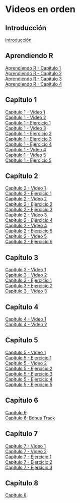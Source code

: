 # Videos en orden

## Introducción

[Introducción](https://www.youtube.com/watch?v=lkMxAtPI_Nw)

## Aprendiendo R

[Aprendiendo R - Capítulo 1](https://www.youtube.com/watch?v=3la8djhvxbE) <br/>
[Aprendiendo R - Capítulo 2](https://www.youtube.com/watch?v=0lsIPeLYobY) <br/>
[Aprendiendo R - Capítulo 3](https://www.youtube.com/watch?v=HzhhkLSRxNg) <br/>
[Aprendiendo R - Capítulo 4](https://www.youtube.com/watch?v=dd9ii5a7wmw) <br/>

## Capítulo 1

[Capitulo 1 - Video 1](https://www.youtube.com/watch?v=lNAMY_otcM4) <br/>
[Capítulo 1 - Video 2](https://www.youtube.com/watch?v=8oU0F3d-H4U) <br/>
[Capítulo 1 - Ejercicio 1](https://www.youtube.com/watch?v=0URcKGpbTVo) <br/>
[Capítulo 1 - Video 3](https://www.youtube.com/watch?v=EHwTEqwgYtE) <br/>
[Capítulo 1 - Ejercicio 2](https://www.youtube.com/watch?v=_bPnPbJTqdI) <br/>
[Capítulo 1 - Ejercicio 3](https://www.youtube.com/watch?v=_9ia1rcZTFQ) <br/>
[Capítulo 1 - Ejercicio 4](https://www.youtube.com/watch?v=ySIIhwsTC4k) <br/>
[Capítulo 1 - Video 4](https://www.youtube.com/watch?v=pmZK6TCaI7o) <br/>
[Capítulo 1 - Video 5](https://www.youtube.com/watch?v=f1QjzRby62s) <br/>
[Capítulo 1 - Ejercicio 5](https://www.youtube.com/watch?v=b6ctshJhcjM) <br/>

## Capítulo 2

[Capítulo 2 - Video 1](https://www.youtube.com/watch?v=CEmqZNhlSqs) <br/>
[Capítulo 2 - Ejercicio 1](https://www.youtube.com/watch?v=OP44XBx0Fv4) <br/>
[Capítulo 2 - Video 2](https://www.youtube.com/watch?v=TUceh9nC_uk) <br/>
[Capítulo 2 - Ejercicio 2](https://www.youtube.com/watch?v=tcNNW2y-Cus) <br/>
[Capítulo 2 - Ejercicio 3](https://www.youtube.com/watch?v=wJCOzlod15c) <br/>
[Capítulo 2 - Video 3](https://www.youtube.com/watch?v=lYOEVjGg1OY) <br/>
[Capítulo 2 - Ejercicio 4](https://www.youtube.com/watch?v=LmAw5Sy0p-8) <br/>
[Capítulo 2 - Video 4](https://www.youtube.com/watch?v=Konj8Hkifnw) <br/>
[Capítulo 2 - Ejercicio 5](https://www.youtube.com/watch?v=1GS-b4OyMLI) <br/>
[Capítulo 2 - Video 5](https://www.youtube.com/watch?v=Ssj9P3RiAHM) <br/>
[Capítulo 2 - Ejercicio 6](https://www.youtube.com/watch?v=nEETZlbC-Is) <br/>

## Capítulo 3

[Capítulo 3 - Video 1](https://www.youtube.com/watch?v=jGnGwII71zM) <br/>
[Capítulo 3 - Video 2](https://www.youtube.com/watch?v=7kO8-7WVfVo) <br/>
[Capítulo 3 - Ejercicio 1](https://www.youtube.com/watch?v=XsShQ_ceKkc) <br/>
[Capítulo 3 - Ejercicio 2](https://www.youtube.com/watch?v=HBfcmyUgdnI) <br/>
[Capítulo 3 - Video 3](https://www.youtube.com/watch?v=Ikb27u8rbuY) <br/>

## Capítulo 4

[Capítulo 4 - Video 1](https://www.youtube.com/watch?v=lqHvWmeDrIQ) <br/>
[Capítulo 4 - Video 2](https://www.youtube.com/watch?v=xFoO6QVTNi4) <br/>

## Capítulo 5

[Capítulo 5 - Video 1](https://www.youtube.com/watch?v=OGMEMrVRFos) <br/>
[Capítulo 5 - Ejercicio 1](https://www.youtube.com/watch?v=YkI0knASwEk) <br/>
[Capítulo 5 - Video 2](https://www.youtube.com/watch?v=3IuTylXDrdE) <br/>
[Capítulo 5 - Ejercicio 2](https://www.youtube.com/watch?v=rBv2AvBcVNQ) <br/>
[Capítulo 5 - Ejercicio 3](https://www.youtube.com/watch?v=gXxON3zm-ZM) <br/>
[Capítulo 5 - Ejercicio 4](https://www.youtube.com/watch?v=CeRi-Tr3iK4) <br/>
[Capítulo 5 - Ejercicio 5](https://www.youtube.com/watch?v=KxC_QNf0ASQ) <br/>

## Capítulo 6

[Capítulo 6](https://www.youtube.com/watch?v=c1nfWqrNNZI) <br/>
[Capítulo 6: Bonus Track](https://www.youtube.com/watch?v=LvECD3TcbKo) <br/>

## Capítulo 7

[Capítulo 7 - Video 1](https://www.youtube.com/watch?v=-HtCWLAwFh0) <br/>
[Capítulo 7 - Video 2](https://www.youtube.com/watch?v=jB3Qj7BZb9c) <br/>
[Capítulo 7 - Ejercicio 1](https://www.youtube.com/watch?v=FgzsC1M69yg) <br/>
[Capítulo 7 - Ejercicio 2](https://www.youtube.com/watch?v=fC-pFDyjX7k) <br/>
[Capítulo 7 - Ejercicio 3](https://www.youtube.com/watch?v=3WzhDagC-7A) <br/>

## Capítulo 8

[Capítulo 8](https://www.youtube.com/watch?v=SKdWfTHx4qg) <br/>
[]() <br/>
